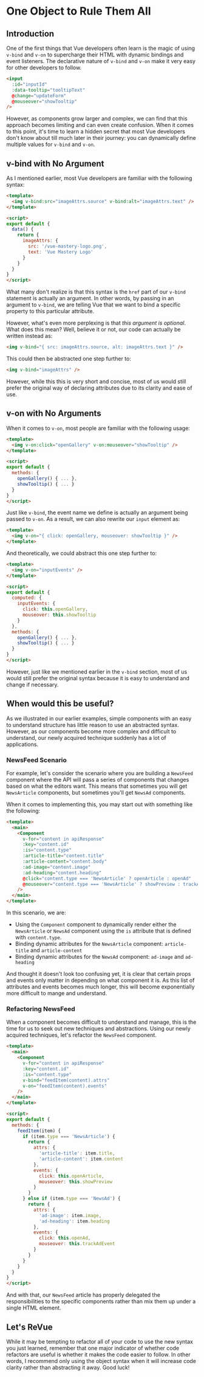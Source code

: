 # One Object to Rule Them All

## Introduction

One of the first things that Vue developers often learn is the magic of using `v-bind` and `v-on` to supercharge their HTML with dynamic bindings and event listeners. The declarative nature of `v-bind` and `v-on` make it very easy for other developers to follow.

```html
<input 
  :id="inputId" 
  :data-tooltip="tooltipText"
  @change="updateForm" 
  @mouseover="showTooltip"
/>
```

However, as components grow larger and complex, we can find that this approach becomes limiting and can even create confusion. When it comes to this point, it's time to learn a hidden secret that most Vue developers don't know about till much later in their journey: you can dynamically define multiple values for `v-bind` and `v-on`. 

## **v-bind with No Argument**

As I mentioned earlier, most Vue developers are familiar with the following syntax:

```html
<template>
  <img v-bind:src="imageAttrs.source" v-bind:alt="imageAttrs.text" />
</template>
```

```html
<script>
export default {
  data() {
    return {
      imageAttrs: {
        src: '/vue-mastery-logo.png',
        text: 'Vue Mastery Logo'
      }
    }
  }
}
</script>
```

What many don't realize is that this syntax is the `href` part of our `v-bind` statement is actually an argument. In other words, by passing in an argument to `v-bind`, we are telling Vue that we want to bind a specific property to this particular attribute.

However, what's even more perplexing is that *this argument is optional*. What does this mean? Well, believe it or not, our code can actually be written instead as:

```html
<img v-bind="{ src: imageAttrs.source, alt: imageAttrs.text }" />
```

This could then be abstracted one step further to:

```html
<img v-bind="imageAttrs" />
```

However, while this this is very short and concise, most of us would still prefer the original way of declaring attributes due to its clarity and ease of use. 

## **v-on with No Arguments**

When it comes to `v-on`, most people are familiar with the following usage:

```html
<template>
  <img v-on:click="openGallery" v-on:mouseover="showTooltip" />
</template>
```

```html
<script>
export default {
  methods: {
    openGallery() { ... },
    showTooltip() { ... }
  }
}
</script>
```

Just like `v-bind`, the event name we define is actually an argument being passed to `v-on`. As a result, we can also rewrite our `input` element as:

```html
<template>
  <img v-on="{ click: openGallery, mouseover: showTooltip }" />
</template>
```

And theoretically, we could abstract this one step further to:

```html
<template>
  <img v-on="inputEvents" />
</template>
```

```html
<script>
export default {
  computed: {
    inputEvents: {
      click: this.openGallery,
      mouseover: this.showTooltip
    }
  },
  methods: {
    openGallery() { ... },
    showTooltip() { ... }
  }
}
</script>
```

However, just like we mentioned earlier in the `v-bind` section, most of us would still prefer the original syntax because it is easy to understand and change if necessary.

## When would this be useful?

As we illustrated in our earlier examples, simple components with an easy to understand structure has little reason to use an abstracted syntax. However, as our components become more complex and difficult to understand, our newly acquired technique suddenly has a lot of applications.

### NewsFeed Scenario

For example, let's consider the scenario where you are building a `NewsFeed` component where the API  will pass a series of components that changes based on what the editors want. This means that sometimes you will get `NewsArticle` components, but sometimes you'll get `NewsAd` components. 

When it comes to implementing this, you may start out with something like the following:

```html
<template>
  <main>
    <Component 
      v-for="content in apiResponse"
      :key="content.id"
      :is="content.type"
      :article-title="content.title"
      :article-content="content.body"
      :ad-image="content.image"
      :ad-heading="content.heading"
      @click="content.type === 'NewsArticle' ? openArticle : openAd"
      @mouseover="content.type === 'NewsArticle' ? showPreview : trackAdEvent"
    />
  </main>
</template>
```

In this scenario, we are:

- Using the `Component` component to dynamically render either the `NewsArticle` or `NewsAd` component using the `is` attribute that is defined with `content.type`.
- Binding dynamic attributes for the `NewsArticle` component: `article-title` and `article-content`
- Binding dynamic attributes for the `NewsAd` component: `ad-image` and `ad-heading`

And thought it doesn't look too confusing yet, it is clear that certain props and events only matter in depending on what component it is. As this list of attributes and events becomes much longer, this will become exponentially more difficult to mange and understand.

### Refactoring NewsFeed

When a component becomes difficult to understand and manage, this is the time for us to seek out new techniques and abstractions. Using our newly acquired techniques, let's refactor the `NewsFeed` component.

```html
<template>
  <main>
    <Component 
      v-for="content in apiResponse"
      :key="content.id"
      :is="content.type"
      v-bind="feedItem(content).attrs"
      v-on="feedItem(content).events"
    />
  </main>
</template>
```

```html
<script>
export default {
  methods: {
    feedItem(item) {
      if (item.type === 'NewsArticle') {
        return {
          attrs: {
            'article-title': item.title,
            'article-content': item.content
          },
          events: {
            click: this.openArticle,
            mouseover: this.showPreview
          }
        }
      } else if (item.type === 'NewsAd') {
        return {
          attrs: {
            'ad-image': item.image,
            'ad-heading': item.heading
          },
          events: {
            click: this.openAd,
            mouseover: this.trackAdEvent
          }
        }
      }
    }
  }
}
</script>
```

And with that, our `NewsFeed` article has properly delegated the responsibilities to the specific components rather than mix them up under a single HTML element.

## Let's ReVue

While it may be tempting to refactor all of your code to use the new syntax you just learned, remember that one major indicator of whether code refactors are useful is whether it makes the code easier to follow. In other words, I recommend only using the object syntax when it will increase code clarity rather than abstracting it away. Good luck!
